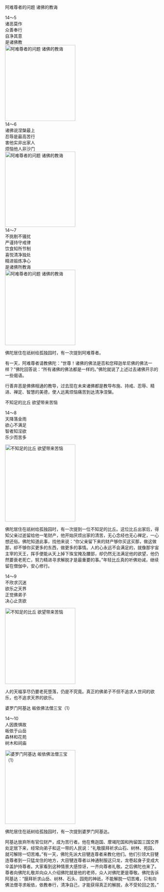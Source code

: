 阿难尊者的问题 诸佛的教诲


<div class="e2">
<div>
14～5<br>
 诸恶莫作<br>
 众善奉行<br>
 自净其意<br>
 是诸佛教
</div>
<img src="images/fjj-60-1.jpg" width="230" height="248" alt="阿难尊者的问题 诸佛的教诲"/>
</div>


<div class="e2">
<div>
14～6<br>
 诸佛说涅槃最上<br>
 忍辱是最高苦行<br>
 害他实非出家人<br>
 烦恼他人非沙门
</div>
<img src="images/fjj-60-2.jpg" width="230" height="246" alt="阿难尊者的问题 诸佛的教诲"/>
</div>


<div class="e2">
<div>
14～7<br>
 不挑剔不骚扰<br>
 严谨持守戒律<br>
 饮食知所节制<br>
 喜悦清净独处<br>
 精进锻炼净心<br>
 是诸佛所教诲
</div>
<img src="images/fjj-60-3.jpg" width="230" height="246" alt="阿难尊者的问题 诸佛的教诲"/>
</div>

佛陀居住在祇树给孤独园时，有一次提到阿难尊者。

有一天，阿难尊者请教佛陀：“世尊！诸佛的佛法是否和您释迦牟尼佛的佛法一样？”佛陀回答说：“所有诸佛的佛法都是一样的。”佛陀就说了上述过去诸佛开示的一些偈语。

行善弃恶是佛佛相通的教导，过去现在未来诸佛都是教导布施、持戒、忍辱、精进、禅定、智慧的美德，使人远离烦恼痛苦到达清净涅槃。

不知足的比丘 欲望带来苦恼


<div class="e2">
<div>
 <p class="p13-5">14～8<br>
 天降落金雨<br>
 欲心不满足<br>
 智者知淫欲<br>
 乐少而苦多</p> 
</div>
<img src="images/fjj-60-4.jpg" width="230" height="252" alt="不知足的比丘 欲望带来苦恼"/>
</div>

佛陀居住在祇树给孤独园时，有一次提到一位不知足的比丘。这位比丘出家后，得知父亲过逝留给他一笔财产，他开始厌烦出家的清苦，无心念经也无心禅定，一心想还俗。佛陀知道此事，找他来说：“你父亲留下来的财产够你买这买那，做这做那，却不够你买更多的东西，做更多的事情。人的心永远不会满足的，就像那宇宙主宰的天王，挥手便能从天上掉下珠宝掩及腰部，却仍然无法满足他的欲望，他仍然要衰老死亡，努力精进寻求解脱才是最重要的事。”年轻比丘真的听佛劝诫，继续留在僧伽中，安心修行。


<div class="e2">
<div>
 <p class="p13-5">14～9<br>
 不欣求沉迷<br>
 欲乐之天界<br>
 正觉佛弟子<br>
 决心止贪欲</p> 
</div>
<img src="images/fjj-60-5.jpg" width="230" height="248" alt="不知足的比丘 欲望带来苦恼"/>
</div>

人的天福享尽仍要老死堕落，仍是不究竟。真正的佛弟子不但不追求人世间的欲乐，也不追求天界的欲乐。

婆罗门阿基达 皈依佛法僧三宝（1）


<div class="e2">
<div>
 <p class="p13-5">14～10<br>
 人因畏惧故<br>
 皈依于山岳<br>
 森林和花苑<br>
 树木和祠庙</p> 
</div>
<img src="images/fjj-60-6.jpg" width="230" height="241" alt="婆罗门阿基达 皈依佛法僧三宝（1）"/>
</div>

佛陀居住在祇树给孤独园时，有一次提到婆罗门阿基达。

阿基达放弃所有官位财产，成为苦行者。他在鸯迦国、摩竭陀国和拘留国三国交界处定居下来，经常向弟子和这一带的人民说：“礼敬膜拜祈求山石、树林、苑园，就可解除一切苦难。”有一天，佛陀先派大目犍连尊者来教化他们。他们引领大目犍连尊者到一只猛龙住的地方，大目犍连尊者以神通制服这只龙，龙卷起身子变成大伞盖护持尊者。大家看到这种情景大感惊讶，一齐向尊者礼敬。之后佛陀也来了。尊者向佛陀礼敬并向众人介绍佛陀就是他的老师，众人对佛陀更是尊敬。佛陀告诉阿基达：“膜拜祈求山岳、树林、石头、园苑的神祇，不能解脱一切苦难，只有向佛法僧寻求皈依，依教奉行，清净自己，才能获得真正的解脱，永不受轮回之苦。”
